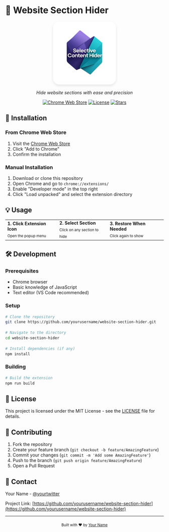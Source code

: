 # 🎯 Website Section Hider

<div align="center">
  <img src="icon.png" alt="Website Section Hider" width="200" style="border-radius: 20px; box-shadow: 0 4px 8px rgba(0,0,0,0.1);">
  <br>
  <p><em>Hide website sections with ease and precision</em></p>
</div>

<div align="center">

[![Chrome Web Store](https://img.shields.io/chrome-web-store/v/your-extension-id?color=4285F4&label=Chrome%20Web%20Store&logo=google-chrome&logoColor=white)](https://chrome.google.com/webstore/detail/your-extension-id)
[![License](https://img.shields.io/badge/license-MIT-blue.svg)](LICENSE)
[![Stars](https://img.shields.io/github/stars/yourusername/website-section-hider?style=social)](https://github.com/yourusername/website-section-hider/stargazers)

</div>

## 🚀 Installation

### From Chrome Web Store
1. Visit the [Chrome Web Store](https://chrome.google.com/webstore/detail/your-extension-id)
2. Click "Add to Chrome"
3. Confirm the installation

### Manual Installation
1. Download or clone this repository
2. Open Chrome and go to `chrome://extensions/`
3. Enable "Developer mode" in the top right
4. Click "Load unpacked" and select the extension directory

## 💡 Usage

<div align="center">
  <table>
    <tr>
      <td>
        <b>1. Click Extension Icon</b>
        <br>
        <sub>Open the popup menu</sub>
      </td>
      <td>
        <b>2. Select Section</b>
        <br>
        <sub>Click on any section to hide</sub>
      </td>
      <td>
        <b>3. Restore When Needed</b>
        <br>
        <sub>Click again to show</sub>
      </td>
    </tr>
  </table>
</div>

## 🛠️ Development

### Prerequisites
- Chrome browser
- Basic knowledge of JavaScript
- Text editor (VS Code recommended)

### Setup
```bash
# Clone the repository
git clone https://github.com/yourusername/website-section-hider.git

# Navigate to the directory
cd website-section-hider

# Install dependencies (if any)
npm install
```

### Building
```bash
# Build the extension
npm run build
```

## 📝 License

This project is licensed under the MIT License - see the [LICENSE](LICENSE) file for details.

## 🤝 Contributing

1. Fork the repository
2. Create your feature branch (`git checkout -b feature/AmazingFeature`)
3. Commit your changes (`git commit -m 'Add some AmazingFeature'`)
4. Push to the branch (`git push origin feature/AmazingFeature`)
5. Open a Pull Request

## 📧 Contact

Your Name - [@yourtwitter](https://twitter.com/yourtwitter)

Project Link: [https://github.com/yourusername/website-section-hider](https://github.com/yourusername/website-section-hider)

---

<div align="center">
  <sub>Built with ❤️ by <a href="https://github.com/yourusername">Your Name</a></sub>
</div>

